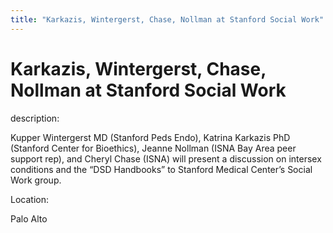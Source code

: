 ```yaml
---
title: "Karkazis, Wintergerst, Chase, Nollman at Stanford Social Work"
---
```


# Karkazis, Wintergerst, Chase, Nollman at Stanford Social Work

  
description:  
  


Kupper Wintergerst MD (Stanford Peds Endo), Katrina Karkazis PhD (Stanford Center for Bioethics), Jeanne Nollman (ISNA Bay Area peer support rep), and Cheryl Chase (ISNA) will present a discussion on intersex conditions and the &#8220;DSD Handbooks&#8221; to Stanford Medical Center&#8217;s Social Work group.

  


  


  
Location:  
  
Palo Alto